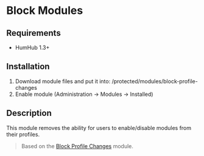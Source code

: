 # Block Modules

## Requirements

- HumHub 1.3+

## Installation

1. Download module files and put it into: /protected/modules/block-profile-changes
2. Enable module (Administration -> Modules -> Installed)

## Description

This module removes the ability for users to enable/disable modules from their profiles.

> Based on the [Block Profile Changes](https://github.com/humhub/humhub-modules-block-profile-changes) module.
